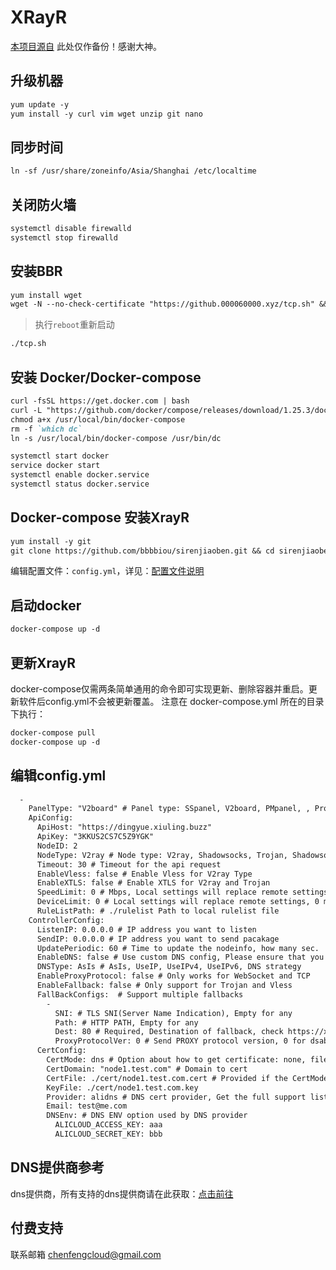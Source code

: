 # XRayR
[本项目源自](https://github.com/XrayR-project/XrayR-release) 此处仅作备份！感谢大神。

## 升级机器

```markdown
yum update -y
yum install -y curl vim wget unzip git nano

```
## 同步时间

```markdown
ln -sf /usr/share/zoneinfo/Asia/Shanghai /etc/localtime

```

## 关闭防火墙

```markdown
systemctl disable firewalld
systemctl stop firewalld

```

## 安装BBR

```markdown
yum install wget
wget -N --no-check-certificate "https://github.000060000.xyz/tcp.sh" && chmod +x tcp.sh && ./tcp.sh

```

>执行`reboot`重新启动

```markdown
./tcp.sh

```


## 安装 Docker/Docker-compose


```markdown
curl -fsSL https://get.docker.com | bash
curl -L "https://github.com/docker/compose/releases/download/1.25.3/docker-compose-$(uname -s)-$(uname -m)" -o /usr/local/bin/docker-compose
chmod a+x /usr/local/bin/docker-compose
rm -f `which dc`
ln -s /usr/local/bin/docker-compose /usr/bin/dc

systemctl start docker
service docker start
systemctl enable docker.service
systemctl status docker.service

```

## Docker-compose 安装XrayR

```markdown
yum install -y git
git clone https://github.com/bbbbiou/sirenjiaoben.git && cd sirenjiaoben

```
编辑配置文件：`config.yml`，详见：[配置文件说明](/xrayr-project/xrayr-pei-zhi-wen-jian-shuo-ming/config)
    
## 启动docker

```markdown
docker-compose up -d

```

## 更新XrayR

docker-compose仅需两条简单通用的命令即可实现更新、删除容器并重启。更新软件后config.yml不会被更新覆盖。
注意在 docker-compose.yml 所在的目录下执行：

```markdown
docker-compose pull
docker-compose up -d

```

## 编辑config.yml

```markdown
  -
    PanelType: "V2board" # Panel type: SSpanel, V2board, PMpanel, , Proxypanel
    ApiConfig:
      ApiHost: "https://dingyue.xiuling.buzz"
      ApiKey: "3KKUS2CS7C5Z9YGK"
      NodeID: 2
      NodeType: V2ray # Node type: V2ray, Shadowsocks, Trojan, Shadowsocks-Plugin
      Timeout: 30 # Timeout for the api request
      EnableVless: false # Enable Vless for V2ray Type
      EnableXTLS: false # Enable XTLS for V2ray and Trojan
      SpeedLimit: 0 # Mbps, Local settings will replace remote settings, 0 means disable
      DeviceLimit: 0 # Local settings will replace remote settings, 0 means disable
      RuleListPath: # ./rulelist Path to local rulelist file
    ControllerConfig:
      ListenIP: 0.0.0.0 # IP address you want to listen
      SendIP: 0.0.0.0 # IP address you want to send pacakage
      UpdatePeriodic: 60 # Time to update the nodeinfo, how many sec.
      EnableDNS: false # Use custom DNS config, Please ensure that you set the dns.json well
      DNSType: AsIs # AsIs, UseIP, UseIPv4, UseIPv6, DNS strategy
      EnableProxyProtocol: false # Only works for WebSocket and TCP
      EnableFallback: false # Only support for Trojan and Vless
      FallBackConfigs:  # Support multiple fallbacks
        -
          SNI: # TLS SNI(Server Name Indication), Empty for any
          Path: # HTTP PATH, Empty for any
          Dest: 80 # Required, Destination of fallback, check https://xtls.github.io/config/fallback/ for details.
          ProxyProtocolVer: 0 # Send PROXY protocol version, 0 for dsable
      CertConfig:
        CertMode: dns # Option about how to get certificate: none, file, http, dns. Choose "none" will forcedly disable the tls config.
        CertDomain: "node1.test.com" # Domain to cert
        CertFile: ./cert/node1.test.com.cert # Provided if the CertMode is file
        KeyFile: ./cert/node1.test.com.key
        Provider: alidns # DNS cert provider, Get the full support list here: https://go-acme.github.io/lego/dns/
        Email: test@me.com
        DNSEnv: # DNS ENV option used by DNS provider
          ALICLOUD_ACCESS_KEY: aaa
          ALICLOUD_SECRET_KEY: bbb
```

## DNS提供商参考

dns提供商，所有支持的dns提供商请在此获取：[点击前往](https://go-acme.github.io/lego/dns)


## 付费支持
联系邮箱 [chenfengcloud@gmail.com](mailto:chenfengcloud@gmail.com) 
